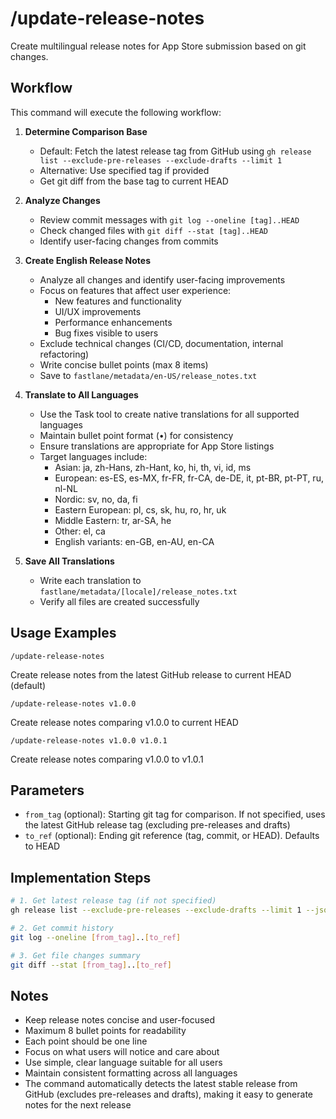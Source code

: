 # /update-release-notes

Create multilingual release notes for App Store submission based on git changes.

## Workflow

This command will execute the following workflow:

1. **Determine Comparison Base**
   - Default: Fetch the latest release tag from GitHub using `gh release list --exclude-pre-releases --exclude-drafts --limit 1`
   - Alternative: Use specified tag if provided
   - Get git diff from the base tag to current HEAD

2. **Analyze Changes**
   - Review commit messages with `git log --oneline [tag]..HEAD`
   - Check changed files with `git diff --stat [tag]..HEAD`
   - Identify user-facing changes from commits

3. **Create English Release Notes**
   - Analyze all changes and identify user-facing improvements
   - Focus on features that affect user experience:
     - New features and functionality
     - UI/UX improvements
     - Performance enhancements
     - Bug fixes visible to users
   - Exclude technical changes (CI/CD, documentation, internal refactoring)
   - Write concise bullet points (max 8 items)
   - Save to `fastlane/metadata/en-US/release_notes.txt`

4. **Translate to All Languages**
   - Use the Task tool to create native translations for all supported languages
   - Maintain bullet point format (•) for consistency
   - Ensure translations are appropriate for App Store listings
   - Target languages include:
     - Asian: ja, zh-Hans, zh-Hant, ko, hi, th, vi, id, ms
     - European: es-ES, es-MX, fr-FR, fr-CA, de-DE, it, pt-BR, pt-PT, ru, nl-NL
     - Nordic: sv, no, da, fi
     - Eastern European: pl, cs, sk, hu, ro, hr, uk
     - Middle Eastern: tr, ar-SA, he
     - Other: el, ca
     - English variants: en-GB, en-AU, en-CA

5. **Save All Translations**
   - Write each translation to `fastlane/metadata/[locale]/release_notes.txt`
   - Verify all files are created successfully

## Usage Examples

```
/update-release-notes
```
Create release notes from the latest GitHub release to current HEAD (default)

```
/update-release-notes v1.0.0
```
Create release notes comparing v1.0.0 to current HEAD

```
/update-release-notes v1.0.0 v1.0.1
```
Create release notes comparing v1.0.0 to v1.0.1

## Parameters

- `from_tag` (optional): Starting git tag for comparison. If not specified, uses the latest GitHub release tag (excluding pre-releases and drafts)
- `to_ref` (optional): Ending git reference (tag, commit, or HEAD). Defaults to HEAD

## Implementation Steps

```bash
# 1. Get latest release tag (if not specified)
gh release list --exclude-pre-releases --exclude-drafts --limit 1 --json tagName -q '.[0].tagName'

# 2. Get commit history
git log --oneline [from_tag]..[to_ref]

# 3. Get file changes summary
git diff --stat [from_tag]..[to_ref]
```

## Notes

- Keep release notes concise and user-focused
- Maximum 8 bullet points for readability
- Each point should be one line
- Focus on what users will notice and care about
- Use simple, clear language suitable for all users
- Maintain consistent formatting across all languages
- The command automatically detects the latest stable release from GitHub (excludes pre-releases and drafts), making it easy to generate notes for the next release